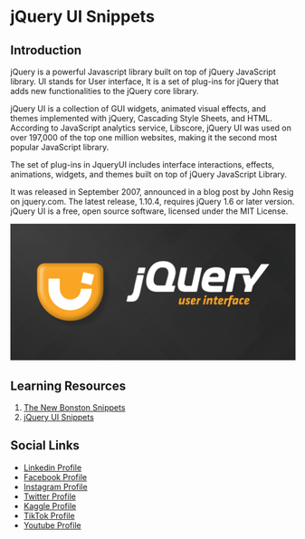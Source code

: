# jQuery UI Snippets

## Introduction

jQuery is a powerful Javascript library built on top of jQuery JavaScript library. UI stands for User interface, It is a set of plug-ins for jQuery that adds new functionalities to the jQuery core library.

jQuery UI is a collection of GUI widgets, animated visual effects, and themes implemented with jQuery, Cascading Style Sheets, and HTML. According to JavaScript analytics service, Libscore, jQuery UI was used on over 197,000 of the top one million websites, making it the second most popular JavaScript library.

The set of plug-ins in JqueryUI includes interface interactions, effects, animations, widgets, and themes built on top of jQuery JavaScript Library.

It was released in September 2007, announced in a blog post by John Resig on jquery.com. The latest release, 1.10.4, requires jQuery 1.6 or later version. jQuery UI is a free, open source software, licensed under the MIT License.

![Banner Image](github-readme-content/jquery-ui-banner-image.png)

## Learning Resources

1. [The New Bonston Snippets](1-the-new-bonston-snippets/)
2. [jQuery UI Snippets](2-jquery-ui-snippets/)

## Social Links

* [Linkedin Profile](https://www.linkedin.com/in/gunarakulangunaretnam)
* [Facebook Profile](https://www.facebook.com/gunarakulangunaratnam)
* [Instagram Profile](https://www.instagram.com/gunarakulangunaretnam)
* [Twitter Profile ](https://twitter.com/gunarakulangr)
* [Kaggle Profile](https://www.kaggle.com/gunarakulangr)
* [TikTok Profile](https://www.tiktok.com/@gunarakulangunaretnam)
* [Youtube Profile](https://www.youtube.com/channel/UCMWkED5sabgVZSCKjZuRJXA)
